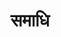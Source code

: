 ---
title: समाधि

type: chapter

order:
  cat: anga
  aagam: 
    position: 2
    depth: 1
  book: 
    position: 1
    depth: 2
  chapter: 
    position: 10
    depth: 3

parent:
  type: book

children:
  type: sutra
  count: 10

---